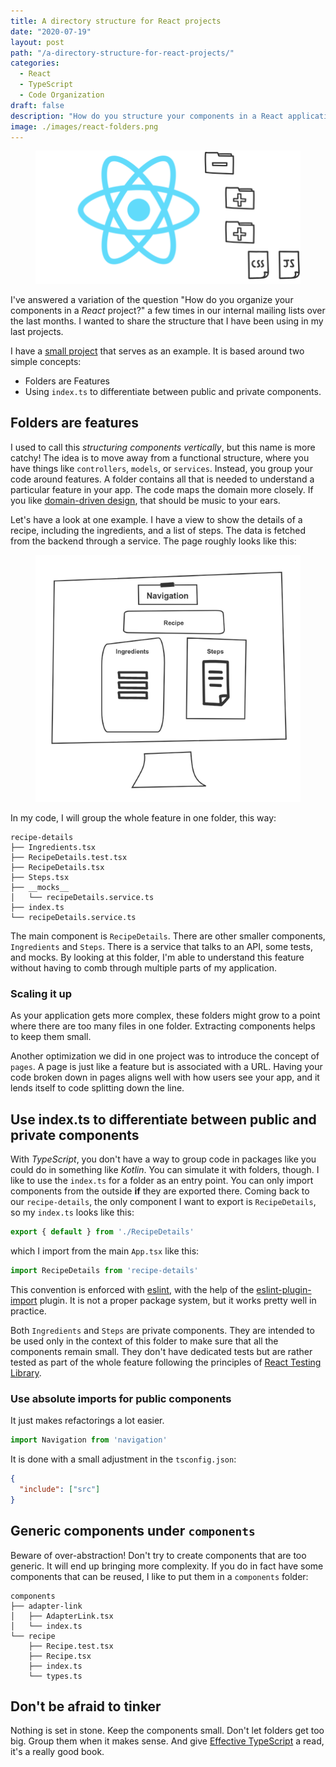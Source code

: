 ```yaml
---
title: A directory structure for React projects
date: "2020-07-19"
layout: post
path: "/a-directory-structure-for-react-projects/"
categories:
  - React
  - TypeScript
  - Code Organization
draft: false
description: "How do you structure your components in a React application? I like to group mine around features close to the domain enforced by convention"
image: ./images/react-folders.png
---
```


<figure class="figure figure--left">
  <img src="./images/react-folders.png" alt="React folders" />
</figure>

I've answered a variation of the question "How do you organize your components in a _React_ project?" a few times in our internal mailing lists over the last months. I wanted to share the structure that I have been using in my last projects.

I have a [small project](https://github.com/sirech/cookery2-frontend) that serves as an example. It is based around two simple concepts:

- Folders are Features
- Using `index.ts` to differentiate between public and private components.

## Folders are features

I used to call this _structuring components vertically_, but this name is more catchy! The idea is to move away from a functional structure, where you have things like `controllers`, `models`, or `services`. Instead, you group your code around features. A folder contains all that is needed to understand a particular feature in your app. The code maps the domain more closely. If you like [domain-driven design](https://en.wikipedia.org/wiki/Domain-driven_design), that should be music to your ears.

Let's have a look at one example. I have a view to show the details of a recipe, including the ingredients, and a list of steps. The data is fetched from the backend through a service. The page roughly looks like this:

<figure class="figure">
  <img src="./images/recipe-details.png" alt="Recipe details" />
</figure>

In my code, I will group the whole feature in one folder, this way:

<!-- recipe-details -->
```console
recipe-details
├── Ingredients.tsx
├── RecipeDetails.test.tsx
├── RecipeDetails.tsx
├── Steps.tsx
├── __mocks__
│   └── recipeDetails.service.ts
├── index.ts
└── recipeDetails.service.ts
```

The main component is `RecipeDetails`. There are other smaller components, `Ingredients` and `Steps`. There is a service that talks to an API, some tests, and mocks. By looking at this folder, I'm able to understand this feature without having to comb through multiple parts of my application.

### Scaling it up

As your application gets more complex, these folders might grow to a point where there are too many files in one folder. Extracting components helps to keep them small.

Another optimization we did in one project was to introduce the concept of `pages`. A page is just like a feature but is associated with a URL. Having your code broken down in pages aligns well with how users see your app, and it lends itself to code splitting down the line.

## Use index.ts to differentiate between public and private components 

With _TypeScript_, you don't have a way to group code in packages like you could do in something like _Kotlin_. You can simulate it with folders, though. I like to use the `index.ts` for a folder as an entry point. You can only import components from the outside **if** they are exported there. Coming back to our `recipe-details`, the only component I want to export is `RecipeDetails`, so my `index.ts` looks like this:

<!-- index.ts -->
```typescript
export { default } from './RecipeDetails'
```

which I import from the main `App.tsx` like this:

<!-- import -->
```typescript
import RecipeDetails from 'recipe-details'
```

This convention is enforced with [eslint](https://eslint.org/), with the help of the [eslint-plugin-import](https://github.com/benmosher/eslint-plugin-import/blob/master/docs/rules/no-internal-modules.md) plugin. It is not a proper package system, but it works pretty well in practice.

Both `Ingredients` and `Steps` are private components. They are intended to be used only in the context of this folder to make sure that all the components remain small. They don't have dedicated tests but are rather tested as part of the whole feature following the principles of [React Testing Library](https://github.com/testing-library/react-testing-library).

### Use absolute imports for public components

It just makes refactorings a lot easier. 

```typescript
import Navigation from 'navigation'
```

It is done with a small adjustment in the `tsconfig.json`:

```json
{
  "include": ["src"]
}
```

## Generic components under `components`

Beware of over-abstraction! Don't try to create components that are too generic. It will end up bringing more complexity. If you do in fact have some components that can be reused, I like to put them in a `components` folder:

```console
components
├── adapter-link
│   ├── AdapterLink.tsx
│   └── index.ts
└── recipe
    ├── Recipe.test.tsx
    ├── Recipe.tsx
    ├── index.ts
    └── types.ts
```

## Don't be afraid to tinker

Nothing is set in stone. Keep the components small. Don't let folders get too big. Group them when it makes sense. And give [Effective TypeScript](../book-review-effective-typescript/) a read, it's a really good book.
